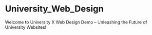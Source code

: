 # University_Web_Design
Welcome to University X Web Design Demo – Unleashing the Future of University Websites!
